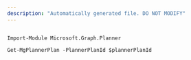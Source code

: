 ```yaml
---
description: "Automatically generated file. DO NOT MODIFY"
---
```


```powershellv2

Import-Module Microsoft.Graph.Planner

Get-MgPlannerPlan -PlannerPlanId $plannerPlanId

```